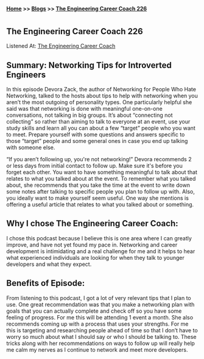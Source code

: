 #### [Home](https://joelmwatson.github.io) >> [Blogs](https://joelmwatson.github.io/blogs) >> [The Engineering Career Coach 226](https://joelmwatson.github.io/blogs/blog-02)

#

## The Engineering Career Coach 226

Listened At: [The Engineering Career Coach](https://engineeringmanagementinstitute.org/tecc-226-networking-tips-introverted-engineers/)

## Summary: Networking Tips for Introverted Engineers

In this episode Devora Zack, the author of Networking for People Who Hate Networking, talked to the hosts about tips to help with networking when you aren’t the most outgoing of personality types. One particularly helpful she said was that networking is done with meaningful one-on-one conversations, not talking in big groups. It’s about “connecting not collecting” so rather than aiming to talk to everyone at an event, use your study skills and learn all you can about a few “target” people who you want to meet. Prepare yourself with some questions and answers specific to those “target” people and some general ones in case you end up talking with someone else.

“If you aren’t following up, you're not networking!” Devora recommends 2 or less days from initial contact to follow up. Make sure it's before you forget each other. You want to have something meaningful to talk about that relates to what you talked about at the event. To remember what you talked about, she recommends that you take the time at the event to write down some notes after talking to specific people you plan to follow up with. Also, you ideally want to make yourself seem useful. One way she mentions is offering a useful article that relates to what you talked about or something.

## Why I chose The Engineering Career Coach:

I chose this podcast because I believe this is one area where I can greatly improve, and have not yet found my pace in. Networking and career development is intimidating and a real challenge for me and it helps to hear what experienced individuals are looking for when they talk to younger developers and what they expect.

## Benefits of Episode:

From listening to this podcast, I got a lot of very relevant tips that I plan to use. One great recommendation was that you make a networking plan with goals that you can actually complete and check off so you have some feeling of progress. For me this will be attending 1 event a month. She also recommends coming up with a process that uses your strengths. For me this is targeting and researching people ahead of time so that I don’t have to worry so much about what I should say or who I should be talking to. These tricks along with her recommendations on ways to follow up will really help me calm my nerves as I continue to network and meet more developers.

